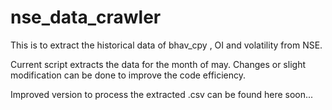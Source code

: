 # nse_data_crawler
This is to extract the historical data of bhav_cpy , OI and volatility from NSE.

Current script extracts the data for the month of may. Changes or slight modification can be done to improve the code efficiency.

Improved version to process the extracted .csv can be found here soon...
